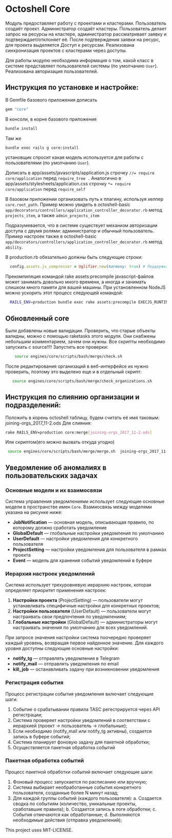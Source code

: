 # Octoshell Core

Модуль предоставляет работу с проектами и кластерами.
Пользователь создаёт проект. Администратор создаёт кластеры.
Пользователь делает запрос на ресурсы на кластере, администратор рассматривает заявку и подтверждает/отклоняет её.
После подтверждения заявки на ресурс, для проекта выделяется Доступ к ресурсам.
Реализована синхронизация проектов с кластерами через доступы.

Для работы модулю необходима информация о том, какой класс в системе представляет пользователей системы (по умолчанию `User`).
Реализована авторизация пользователей.

## Инструкция по установке и настройке:

В Gemfile базового приложения дописать

```ruby
gem "core"
```

В консоли, в корне базового приложения

```bash
bundle install
```

Там же

```bash
bundle exec rails g core:install
```

установщик спросит какая модель используется для работы с пользователями (по умолчанию `User`).

Дописать в app/assets/javascripts/application.js строчку `//= require core/application` перед `require_tree .`
Аналогично в app/assets/stylesheets/application.css строчку `*= require core/application` перед `require_self`

В базовом приложении организовать путь к плагину, используя хелпер `core.root_path`.
Пример можно увидеть в octoshell-basic `app/decorators/controllers/application_controller_decorator.rb` метод `projects_item`, а также `admin_projects_item`

Подразумевается, что в системе существует механизм авторизации доступа с двумя ролями: администратор и обычный пользователь.
Пример настроек также в octoshell-basic `app/decorators/controllers/application_controller_decorator.rb` метод `ability`.

В production.rb обязательно должны быть следующие строки:

``` ruby
  config.assets.js_compressor = Uglifier.new(harmony: true) # Поддержка ES6
```

Прекомпиляция командой rake assets:precompile javascript-файлов может занимать довольно много времени, а иногда и занимать слишком много памяти для вашей машины. При установленном NodeJS можно ускорить этот процесс следующей командой:
``` bash
  RAILS_ENV=production bundle exec rake assets:precompile EXECJS_RUNTIME='Node' JRUBY_OPTS="-J-d32 -X-C"
 ```

## Обновленный core
Были добавлены новые валидации. Проверить, что старые объекты валидны, можно с помощью raketasks этого модуля. Они снабжены небольшим комментарием, зачем они нужны.
Все скрипты необходимо запускать с source!!!!
Запустить все проверки:
``` bash
	source engines/core/scripts/bash/merge/check.sh
 ```
 После редактирования организаций в веб-интерфейсе их нужно проверить, поэтому это выделено еще и в отдельный скрипт:
 ``` bash
 	source engines/core/scripts/bash/merge/check_organizations.sh
  ```


## Инструкция по слиянию организации и подразделений:
Положить в корень octoshell таблицу, будем считать её имя таковым: joining-orgs_2017_11-2.ods
Для слияния:
```bash
rake RAILS_ENV=production core:merge[joining-orgs_2017_11-2.ods]
```
Или скриптом(его можно вызвать откуда угодно)
``` bash
 source engines/core/scripts/bash/merge/merge.sh  joining-orgs_2017_11-2.ods
 ```

## Уведомление об аномалиях в пользовательских задачах

### Основные модели и их взаимосвязи

Система управления уведомлениями использует следующие основные модели в пространстве имен `Core`. Взамиосвязь между моделями указана на рисунке ниже:

* **JobNotification** — основная модель, описывающая правило, по которому должно сработать уведомление
* **GlobalDefault** — глобальные настройки уведомления по умолчанию
* **UserDefault** — настройки уведомления для конкретного пользователя
* **ProjectSetting** — настройки уведомления для пользователя в рамках проекта
* **Event** — модель для хранения событий уведомлений в буфере

### Иерархия настроек уведомлений

Система использует трехуровневую иерархию настроек, которая определяет приоритет применения настроек:

1. **Настройки проекта** (ProjectSetting) — пользователи могут устанавливать специфичные настройки для конкретных проектов;
2. **Настройки пользователя** (UserDefault) — пользователи могут настраивать свои предпочтения по уведомлениям;
3. **Глобальные настройки** (GlobalDefault) — администраторы могут настраивать значения по умолчанию для всех уведомлений.

При запросе значения настройки система поочередно проверяет каждый уровень, возвращая первое найденное значение. Для каждого уровня доступны следующие основные настройки:
* **notify_tg** — отправлять уведомления в Telegram
* **notify_mail** — отправлять уведомления по email
* **kill_job** — останавливать задачу при возникновении уведомления

### Регистрация события

Процесс регистрации события уведомления включает следующие шаги:

1. Событие о срабатывании правила TASC регестрируется через API регистрации;
2. Система проверяет настройки уведомлений в соответствии с иерархией (проект → пользователь → глобальные);
3. Если необходимо (notify_mail или notify_tg активны), создается запись в буфере событий;
4. Система планирует фоновую задачу для пакетной обработки;
5. Осуществляется пакетная обработка событий

### Пакетная обработка событий

Процесс пакетной обработки событий включает следующие шаги:

1. Фоновый процесс запускается по расписанию или вручную;
2. Система выбирает необработанные события конкретного пользователя, созданные более N минут назад;
3. Для каждой группы событий (каждого пользователя):
   a. Создается сводка по событиям (количество, уникальные проекты, сработавшие правила);
   b. Создается запись в логе обработки;
   c. События отмечаются как обработанные;
   d. Выполняются необходимые действия (отправка уведомлений);

This project uses MIT-LICENSE.
